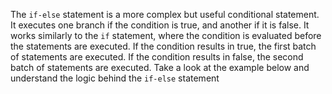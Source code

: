 The `if-else` statement is a more complex but useful conditional statement. It executes one branch if the condition is true, and another if it is false. It works similarly to the `if` statement, where the condition is evaluated before the statements are executed. If the condition results in true, the first batch of statements are executed. If the condition results in false, the second batch of statements are executed. Take a look at the example below and understand the logic behind the `if-else` statement
